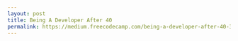 ```yaml
---
layout: post
title: Being A Developer After 40
permalink: https://medium.freecodecamp.com/being-a-developer-after-40-3c5dd112210c
---
```

